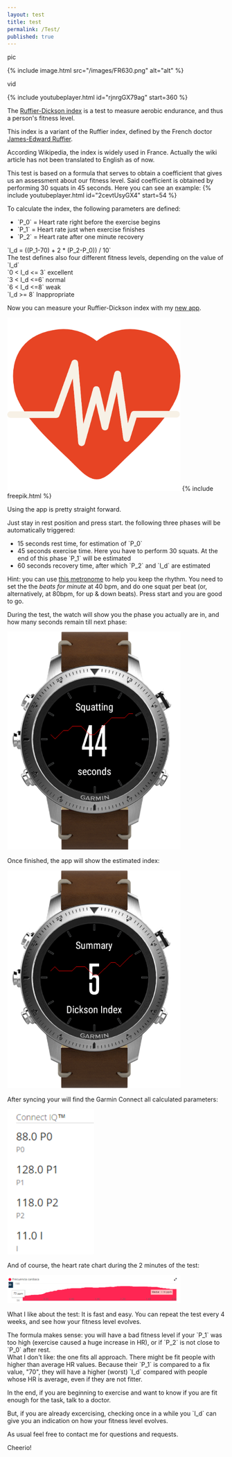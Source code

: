 ```yaml
---
layout: test
title: test
permalink: /Test/
published: true
---
```


pic

{% include image.html src="/images/FR630.png" alt="alt" %}


vid

{% include youtubeplayer.html id="rjnrgGX79ag" start=360 %}

The [Ruffier-Dickson index](https://es.wikipedia.org/wiki/Test_de_Ruffier#Variante:_.C3.8Dndice_de_Ruffier-Dickson) is a test to measure aerobic endurance, and thus a person's fitness level.

This index is a variant of the Ruffier index, defined by the French doctor [James-Edward Ruffier](https://fr.wikipedia.org/wiki/James-Edward_Ruffier).

According Wikipedia, the index is widely used in France. Actually the wiki article has not been translated to English as of now. 

This test is based on a formula that serves to obtain a coefficient that gives us an assessment about our fitness level. Said coefficient is obtained by performing 30 squats in 45 seconds. Here you can see an example:
{% include youtubeplayer.html id="2cevtUsyGX4" start=54 %}

To calculate the index, the following parameters are defined:


- <div>`P_0` = Heart rate right before the exercise begins </div>
- <div>`P_1` = Heart rate just when exercise finishes </div>
- <div>`P_2` = Heart rate after one minute recovery </div>

<div>`I_d = ((P_1-70) + 2 * (P_2-P_0)) / 10`</div>


<div>The test defines also four different fitness levels, depending on the value of `I_d`</div>

<div>`0 < I_d <= 3` excellent </div>
<div>`3 < I_d <=6` normal </div>
<div>`6 < I_d <=8` weak </div>
<div>`I_d >= 8` Inappropriate </div>

Now you can measure your Ruffier-Dickson index with my [new app](https://apps.garmin.com/es-ES/apps/3448594e-c17a-4c78-8ccf-5ec0cb2d10be). 

<img src="/images/cardiogram_512.png" width="400">
{% include freepik.html %}


Using the app is pretty straight forward. 

Just stay in rest position and press start. the following three phases will be automatically triggered:


- <div>15 seconds rest time, for estimation of `P_0`</div>
- <div>45 seconds exercise time. Here you have to perform 30 squats. At the end of this phase `P_1` will be estimated</div>
- <div>60 seconds recovery time, after which `P_2` and `I_d` are estimated</div>

Hint: you can use [this metronome](http://a.bestmetronome.com/) to help you keep the rhythm. You need to set the the *beats for minute* at 40 bpm, and do one squat per beat (or, alternatively, at 80bpm, for up & down beats). Press start and you are good to go. 

During the test, the watch will show you the phase you actually are in, and how many seconds remain till next phase:

<img src="/images/2017-02-13_04h16_30.png" width="400">


Once finished, the app will show the estimated index:

<img src="/images/2017-02-13_04h18_19.png" width="400">


After syncing your will find the Garmin Connect all calculated parameters:

<img src="/images/2017-02-13_04h57_02.png" width="200">


And of course, the heart rate chart during the 2 minutes of the test:

<img src="/images/2017-02-13_04h56_53.png" width="400">


What I like about the test: It is fast and easy. You can repeat the test every 4 weeks, and see how your fitness level evolves. 
<div>The formula makes sense: you will have a bad fitness level if your `P_1` was too high (exercise caused a huge increase in HR), or if `P_2` is not close to `P_0` after rest. </div>

<div>What I don't like: the one fits all approach. There might be fit people with higher than average HR values. Because their `P_1` is compared to a fix value, "70", they will have a higher (worst) `I_d` compared with people whose HR is average, even if they are not fitter. </div>

In the end, if you are beginning to exercise and want to know if you are fit enough for the task, talk to a doctor. 
<div>But, if you are already excercising, checking once in a while you `I_d` can give you an indication on how your fitness level evolves. </div>

As usual feel free to contact me for questions and requests. 

Cheerio!

